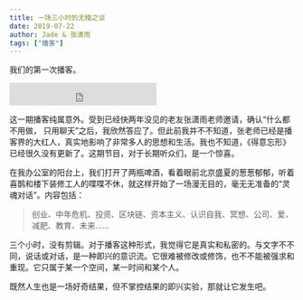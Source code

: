 ```yaml
---
title: 一场三小时的无稽之谈
date: 2019-07-22
author: Jade & 张潇雨
tags: ["播客"]
---
```


我们的第一次播客。

<!--more-->

<iframe height="40" width="260" src="https://www.ximalaya.com/thirdparty/player/sound/player.html?id=198784423&type=red" frameborder=0 allowfullscreen></iframe>

这一期播客纯属意外。受到已经快两年没见的老友张潇⾬老师邀请，确认“什么都不⽤做， 只用聊天”之后，我欣然答应了。但此前我并不不知道，张老师已经是播客界的大红人，真实地影响了非常多人的思想和⽣活。我也不知道，《得意忘形》已经很久没有更新了。这期节⽬，对于长期听众们，是一个惊喜。

在我办公室的阳台上，我们打开了两瓶啤酒，看着眼前北京盛夏的葱葱郁郁，听着喜鹊和楼下装修⼯人的喋喋不休，就这样开始了一场漫⽆目的，毫⽆无准备的“灵魂对话”。内容包括：

> 创业、中年危机、投资、区块链、资本主义、认识自我、冥想、公司、爱、减肥、教育、未来……

三个小时，没有剪辑。对于播客这种形式，我觉得它是真实和私密的。与文字不不同，说话或对话，是一种即兴的意识流。它很难被修改或修饰，也不不能被强求和重现。它只属于某一个空间，某一时间和某个人。

既然人⽣也是⼀场好奇结果，但不掌控结果的即兴实验，那就让它发生吧。